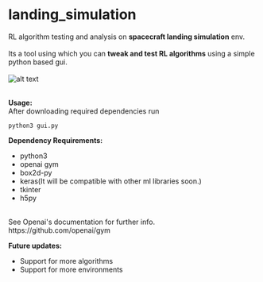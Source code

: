 # landing_simulation
RL algorithm testing and analysis on **spacecraft landing simulation** env.<br/><br/>
Its a tool using which you can **tweak and test RL algorithms** using a simple python based gui.<br/><br/>
![alt text](https://github.com/Sagar9785/landing_simulation/blob/master/pics/Screenshot_2019-03-07_11-04-34.png)<br/><br/>

**Usage:**<br/>
After downloading required dependencies run 
```
python3 gui.py
```
**Dependency Requirements:**

* python3
* openai gym
* box2d-py
* keras(It will be compatible with other ml libraries soon.)
* tkinter
* h5py
<br/>
See Openai's documentation for further info.<br/>
https://github.com/openai/gym<br/>

**Future updates:**

* Support for more algorithms
* Support for more environments

 

